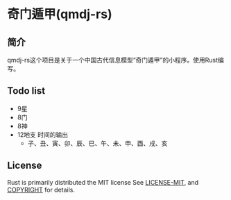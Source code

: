 # 奇门遁甲(qmdj-rs)
## 简介
qmdj-rs这个项目是关于一个中国古代信息模型“奇门遁甲”的小程序。使用Rust编写。


## Todo list
- 9星
- 8门
- 8神
- 12地支 时间的输出
  - 子、丑、寅、卯、辰、巳、午、未、申、酉、戌、亥


## License
Rust is primarily distributed the MIT license
See [LICENSE-MIT](LICENSE-MIT), and
[COPYRIGHT](COPYRIGHT) for details.
